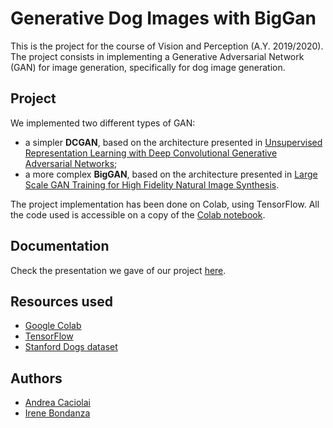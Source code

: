 # Generative Dog Images with BigGan

This is the project for the course of Vision and Perception (A.Y. 2019/2020). 
The project consists in implementing a Generative Adversarial Network (GAN) for image generation, specifically for dog image generation.

## Project

We implemented two different types of GAN:
- a simpler **DCGAN**, based on the architecture presented in [Unsupervised Representation Learning with Deep Convolutional Generative Adversarial Networks](https://arxiv.org/abs/1511.06434);
- a more complex **BigGAN**, based on the architecture presented in [Large Scale GAN Training for High Fidelity Natural Image Synthesis](https://arxiv.org/abs/1809.11096).

The project implementation has been done on Colab, using TensorFlow. All the code used is accessible on a copy of the [Colab notebook](notebooks/Project.ipynb).

## Documentation

Check the presentation we gave of our project [here](reports/presentation.pdf).

## Resources used

- [Google Colab](https://colab.research.google.com/)
- [TensorFlow](https://www.tensorflow.org/overview/)
- [Stanford Dogs dataset](http://vision.stanford.edu/aditya86/ImageNetDogs/)

## Authors

- [Andrea Caciolai](https://github.com/caciolai)
- [Irene Bondanza](https://github.com/ireneb97)
